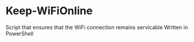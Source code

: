 # Keep-WiFiOnline
Script that ensures that the WiFi connection remains servicable
Written in PowerShell
